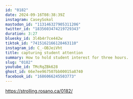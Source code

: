 ```yaml
---
id: "0182"
date: 2024-09-16T08:38:39Z
instagram: CaseySokol
mastodon_id: "113146327905311206"
twitter_id: "1835603474219729343"
duration: 3:27
bluesky_id: 3l4b4r7ce442w
tiktok_id: "7415162166128463110"
instagram_id: C_-OBJeiVht
title: capturing student attention
summary: How to hold student interest for three hours.
slug: "0182"
youtube_id: TMcRqZBk628
ghost_id: 66e7ee967507bb00015a8740
facebook_id: "1686066245503773"
---
```

https://strolling.rosano.ca/0182/
